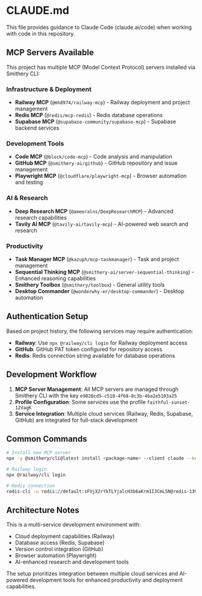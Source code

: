 # CLAUDE.md

This file provides guidance to Claude Code (claude.ai/code) when working with code in this repository.

## MCP Servers Available

This project has multiple MCP (Model Context Protocol) servers installed via Smithery CLI:

### Infrastructure & Deployment
- **Railway MCP** (`@mh8974/railway-mcp`) - Railway deployment and project management
- **Redis MCP** (`@redis/mcp-redis`) - Redis database operations
- **Supabase MCP** (`@supabase-community/supabase-mcp`) - Supabase backend services

### Development Tools
- **Code MCP** (`@block/code-mcp`) - Code analysis and manipulation
- **GitHub MCP** (`@smithery-ai/github`) - GitHub repository and issue management
- **Playwright MCP** (`@cloudflare/playwright-mcp`) - Browser automation and testing

### AI & Research
- **Deep Research MCP** (`@ameeralns/DeepResearchMCP`) - Advanced research capabilities
- **Tavily AI MCP** (`@tavily-ai/tavily-mcp`) - AI-powered web search and research

### Productivity
- **Task Manager MCP** (`@kazuph/mcp-taskmanager`) - Task and project management
- **Sequential Thinking MCP** (`@smithery-ai/server-sequential-thinking`) - Enhanced reasoning capabilities
- **Smithery Toolbox** (`@smithery/toolbox`) - General utility tools
- **Desktop Commander** (`@wonderwhy-er/desktop-commander`) - Desktop automation

## Authentication Setup

Based on project history, the following services may require authentication:
- **Railway**: Use `npx @railway/cli login` for Railway deployment access
- **GitHub**: GitHub PAT token configured for repository access
- **Redis**: Redis connection string available for database operations

## Development Workflow

1. **MCP Server Management**: All MCP servers are managed through Smithery CLI with the key `e9820cd5-c518-4f68-8c3b-4ba2e5103a25`
2. **Profile Configuration**: Some services use the profile `faithful-sunset-12VagK`
3. **Service Integration**: Multiple cloud services (Railway, Redis, Supabase, GitHub) are integrated for full-stack development

## Common Commands

```bash
# Install new MCP server
npx -y @smithery/cli@latest install <package-name> --client claude --key e9820cd5-c518-4f68-8c3b-4ba2e5103a25

# Railway login
npx @railway/cli login

# Redis connection
redis-cli -u redis://default:sFVjX2rYkTLYjalcH3b6aKrm1I3CmL5N@redis-13918.c258.us-east-1-4.ec2.redns.redis-cloud.com:13918
```

## Architecture Notes

This is a multi-service development environment with:
- Cloud deployment capabilities (Railway)
- Database access (Redis, Supabase)
- Version control integration (GitHub)
- Browser automation (Playwright)
- AI-enhanced research and development tools

The setup prioritizes integration between multiple cloud services and AI-powered development tools for enhanced productivity and deployment capabilities.